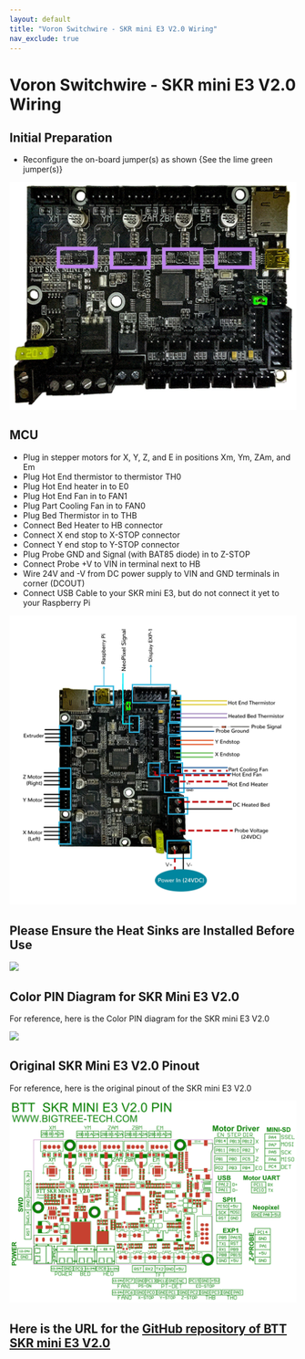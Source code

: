 ```yaml
---
layout: default
title: "Voron Switchwire - SKR mini E3 V2.0 Wiring"
nav_exclude: true
---
```


# Voron Switchwire - SKR mini E3 V2.0 Wiring

## Initial Preparation

* Reconfigure the on-board jumper(s) as shown {See the lime green jumper(s)}

![](./images/PREP_SKR_mini_E3_V2.0_150.jpg)

## MCU

* Plug in stepper motors for X, Y, Z, and E in positions Xm, Ym, ZAm, and Em
* Plug Hot End thermistor to thermistor TH0
* Plug Hot End heater in to E0
* Plug Hot End Fan in to FAN1
* Plug Part Cooling Fan in to FAN0
* Plug Bed Thermistor in to THB
* Connect Bed Heater to HB connector
* Connect X end stop to X-STOP connector
* Connect Y end stop to Y-STOP connector
* Plug Probe GND and Signal (with BAT85 diode) in to Z-STOP
* Connect Probe +V to VIN in terminal next to HB
* Wire 24V and -V from DC power supply to VIN and GND terminals in corner (DCOUT)
* Connect USB Cable to your SKR mini E3, but do not connect it yet to your Raspberry Pi

![](./images/SW_Wiring_Diagram_SKR_mini_E3_V2.0_150.jpg)

## Please Ensure the Heat Sinks are Installed Before Use

![](./images/SKR_mini_E3_V2.0_heatsinks_150.jpg)

## Color PIN Diagram for SKR Mini E3 V2.0
For reference, here is the Color PIN diagram for the SKR mini E3 V2.0

![](./images//SKR_mini_E3_V2.0_heatsinks_150.jpg)

## Original SKR Mini E3 V2.0 Pinout

For reference, here is the original pinout of the SKR mini E3 V2.0

![](./images/miniE3-v20-pinout.png)

## Here is the URL for the [GitHub repository of BTT SKR mini E3 V2.0](https://github.com/bigtreetech/BIGTREETECH-SKR-mini-E3/tree/master/hardware/BTT%20SKR%20MINI%20E3%20V2.0)
